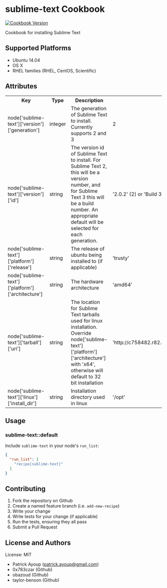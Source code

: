 sublime-text Cookbook
=====================
[![Cookbook Version](https://img.shields.io/cookbook/v/sublime-text.svg?style=flat)](https://supermarket.chef.io/cookbooks/sublime-text)

Cookbook for installing Sublime Text

## Supported Platforms

* Ubuntu 14.04
* OS X
* RHEL families (RHEL, CentOS, Scientific)

## Attributes

<table>
  <tr>
    <th>Key</th>
    <th>Type</th>
    <th>Description</th>
    <th>Default</th>
  </tr>
  <tr>
    <td>node['sublime-text']['version']['generation']</td>
    <td>integer</td>
    <td>The generation of Sublime Text to install. Currently supports 2 and 3</td>
    <td>2</td>
  </tr>
  <tr>
    <td>node['sublime-text']['version']['id']</td>
    <td>string</td>
    <td>The version id of Sublime Text to install.  For Sublime Text 2, this will be a version number, and for Sublime Text 3 this will be a build number.  An appropriate default will be selected for each generation.</td>
    <td>'2.0.2' (2) or 'Build 3065' (3)</td>
  </tr>
  <tr>
    <td>node['sublime-text']['platform']['release']</td>
    <td>string</td>
    <td>The release of ubuntu being installed to (if applicable)</td>
    <td>'trusty'</td>
  </tr>
  <tr>
    <td>node['sublime-text']['platform']['architecture']</td>
    <td>string</td>
    <td>The hardware architecture</td>
    <td>'amd64'</td>
  </tr>
  <tr>
    <td>node['sublime-text']['tarball']['uri']</td>
    <td>string</td>
    <td>The location for Sublime Text tarballs used for linux installation. Override node['sublime-text']['platform']['architecture'] with 'x64', otherwise will default to 32 bit installation</td>
    <td>'http://c758482.r82.cf2.rackcdn.com/Sublime%20Text%202.0.2.tar.bz2'</td>
  </tr>
  <tr>
    <td>node['sublime-text']['linux']['install_dir']</td>
    <td>string</td>
    <td>Installation directory used in linux</td>
    <td>'/opt'</td>
  </tr>
</table>

## Usage

### sublime-text::default

Include `sublime-text` in your node's `run_list`:

```json
{
  "run_list": [
    "recipe[sublime-text]"
  ]
}
```

## Contributing

1. Fork the repository on Github
2. Create a named feature branch (i.e. `add-new-recipe`)
3. Write your change
4. Write tests for your change (if applicable)
5. Run the tests, ensuring they all pass
6. Submit a Pull Request

## License and Authors

License: MIT

* Patrick Ayoup (patrick.ayoup@gmail.com)
* 0x783czar (Github)
* obazoud (Github)
* taylor-benson (Github)

